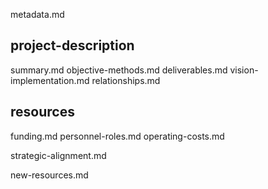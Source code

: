 metadata.md

## project-description
summary.md
objective-methods.md
deliverables.md
vision-implementation.md
relationships.md

## resources
funding.md
personnel-roles.md
operating-costs.md

strategic-alignment.md

new-resources.md
